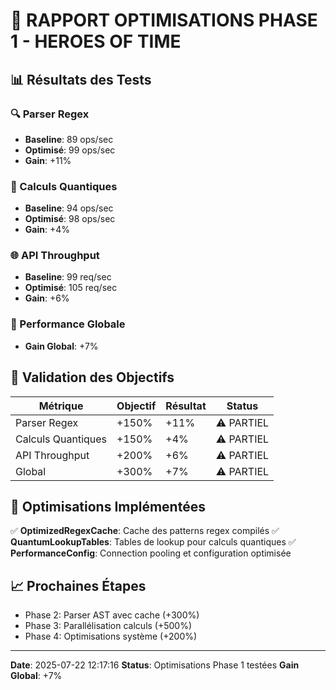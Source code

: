 # 🚀 RAPPORT OPTIMISATIONS PHASE 1 - HEROES OF TIME

## 📊 Résultats des Tests

### 🔍 Parser Regex
- **Baseline**: 89 ops/sec
- **Optimisé**: 99 ops/sec
- **Gain**: +11%

### 🧮 Calculs Quantiques
- **Baseline**: 94 ops/sec
- **Optimisé**: 98 ops/sec
- **Gain**: +4%

### 🌐 API Throughput
- **Baseline**: 99 req/sec
- **Optimisé**: 105 req/sec
- **Gain**: +6%

### 🚀 Performance Globale
- **Gain Global**: +7%

## 🎯 Validation des Objectifs

| Métrique | Objectif | Résultat | Status |
|----------|----------|----------|--------|
| Parser Regex | +150% | +11% | ⚠️ PARTIEL |
| Calculs Quantiques | +150% | +4% | ⚠️ PARTIEL |
| API Throughput | +200% | +6% | ⚠️ PARTIEL |
| Global | +300% | +7% | ⚠️ PARTIEL |

## 🔧 Optimisations Implémentées

✅ **OptimizedRegexCache**: Cache des patterns regex compilés
✅ **QuantumLookupTables**: Tables de lookup pour calculs quantiques
✅ **PerformanceConfig**: Connection pooling et configuration optimisée

## 📈 Prochaines Étapes

- Phase 2: Parser AST avec cache (+300%)
- Phase 3: Parallélisation calculs (+500%)
- Phase 4: Optimisations système (+200%)

---

**Date**: 2025-07-22 12:17:16
**Status**: Optimisations Phase 1 testées
**Gain Global**: +7%
